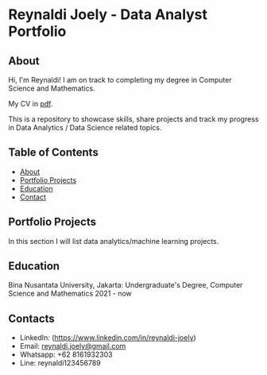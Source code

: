 # Reynaldi Joely - Data Analyst Portfolio
## About
Hi, I'm Reynaldi! I am on track to completing my degree in Computer Science and Mathematics. 

My CV in [pdf](https://github.com/ReynaldiJ/portfolio/blob/main/text_summarization.ipynb).

This is a repository to showcase skills, share projects and track my progress in Data Analytics / Data Science related topics.

## Table of Contents
- [About](https://github.com/ReynaldiJ/portfolio/blob/main/README.md#about)
- [Portfolio Projects](https://github.com/ReynaldiJ/portfolio/blob/main/README.md#about#portfolio-projects)
- [Education](https://github.com/ReynaldiJ/portfolio/blob/main/README.md#about#education)  
- [Contact](https://github.com/ReynaldiJ/portfolio/blob/main/README.md#contacts)
  
## Portfolio Projects
In this section I will list data analytics/machine learning projects.

## Education
Bina Nusantata University, Jakarta: 
Undergraduate's Degree, Computer Science and Mathematics 
2021 - now

## Contacts
- LinkedIn: (https://www.linkedin.com/in/reynaldi-joely)
- Email: reynaldi.joely@gmail.com
- Whatsapp: +62 8161932303
- Line: reynaldi123456789
